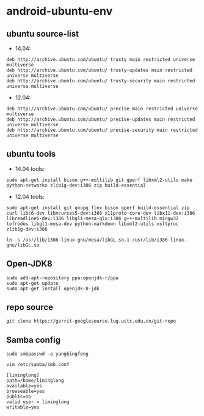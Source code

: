 # android-ubuntu-env

## ubuntu source-list

- 14.04:

```code
deb http://archive.ubuntu.com/ubuntu/ trusty main restricted universe multiverse
deb http://archive.ubuntu.com/ubuntu/ trusty-updates main restricted universe multiverse
deb http://archive.ubuntu.com/ubuntu/ trusty-security main restricted universe multiverse
```

- 12.04:

```code
deb http://archive.ubuntu.com/ubuntu/ precise main restricted universe multiverse
deb http://archive.ubuntu.com/ubuntu/ precise-updates main restricted universe multiverse
deb http://archive.ubuntu.com/ubuntu/ precise-security main restricted universe multiverse
```

## ubuntu tools

- 14.04 tools:

```code
sudo apt-get install bison g++-multilib git gperf libxml2-utils make python-networkx zlib1g-dev:i386 zip build-essential
```

- 12.04 tools:

```code
sudo apt-get install git gnupg flex bison gperf build-essential zip curl libc6-dev libncurses5-dev:i386 x11proto-core-dev libx11-dev:i386 libreadline6-dev:i386 libgl1-mesa-glx:i386 g++-multilib mingw32 tofrodos libgl1-mesa-dev python-markdown libxml2-utils xsltproc zlib1g-dev:i386

ln -s /usr/lib/i386-linux-gnu/mesa/libGL.so.1 /usr/lib/i386-linux-gnu/libGL.so
```

## Open-JDK8

```code
sudo add-apt-repository ppa:openjdk-r/ppa
sudo apt-get update
sudo apt-get install openjdk-8-jdk
```

## repo source

```code
git clone https://gerrit-googlesource.lug.ustc.edu.cn/git-repo
```

## Samba config

```code
sudo smbpasswd -a yangbingfeng

vim /etc/samba/smb.conf

[liminglong]
path=/home/liminglong
available=yes
browseable=yes
public=no
valid user = liminglong
writable=yes
```
